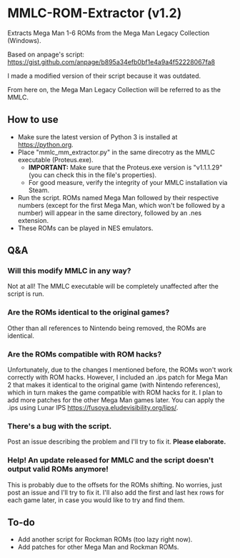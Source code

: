 # MMLC-ROM-Extractor (v1.2)
Extracts Mega Man 1-6 ROMs from the Mega Man Legacy Collection (Windows).

Based on anpage's script: https://gist.github.com/anpage/b895a34efb0bf1e4a9a4f52228067fa8

I made a modified version of their script because it was outdated.

From here on, the Mega Man Legacy Collection will be referred to as the MMLC.

## How to use
- Make sure the latest version of Python 3 is installed at https://python.org.
- Place "mmlc_mm_extractor.py" in the same direcotry as the MMLC executable (Proteus.exe).
  - **IMPORTANT:** Make sure that the Proteus.exe version is "v1.1.1.29" (you can check this in the file's properties).
  - For good measure, verify the integrity of your MMLC installation via Steam.
- Run the script. ROMs named Mega Man followed by their respective numbers (except for the first Mega Man, which won't be followed by a number) will appear in the same directory, followed by an .nes extension.
- These ROMs can be played in NES emulators.

## Q&A
### Will this modify MMLC in any way?
Not at all! The MMLC executable will be completely unaffected after the script is run.

### Are the ROMs identical to the original games?
Other than all references to Nintendo being removed, the ROMs are identical.

### Are the ROMs compatible with ROM hacks?
Unfortunately, due to the changes I mentioned before, the ROMs won't work correctly with ROM hacks. However, I included an .ips patch for Mega Man 2 that makes it identical to the original game (with Nintendo references), which in turn makes the game compatible with ROM hacks for it. I plan to add more patches for the other Mega Man games later. You can apply the .ips using Lunar IPS https://fusoya.eludevisibility.org/lips/.

### There's a bug with the script.
Post an issue describing the problem and I'll try to fix it. **Please elaborate.**

### Help! An update released for MMLC and the script doesn't output valid ROMs anymore!
This is probably due to the offsets for the ROMs shifting. No worries, just post an issue and I'll try to fix it. I'll also add the first and last hex rows for each game later, in case you would like to try and find them.

## To-do
- Add another script for Rockman ROMs (too lazy right now).
- Add patches for other Mega Man and Rockman ROMs.
